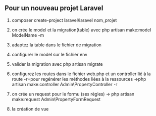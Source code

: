 ## Pour un nouveau projet Laravel
1. composer create-project laravel/laravel nom_projet
2. on crée le model et la migration(table) avec php artisan make:model ModelName   -m
3. adaptez la table dans le fichier de migration
4. configurer le model sur le fichier env
5. valider la migration avec php artisan migrate


6. configurez les routes dans le fichier web.php et un controller lié à la route -r=pour regénérer les méthodes
   liées à la ressources
->php artisan make:controller Admin\\PropertyController -r
7. on crée un request pour le formu (ses règles) 
-> php artisan make:request Admin\\PropertyFormRequest 
8. la création de vue
